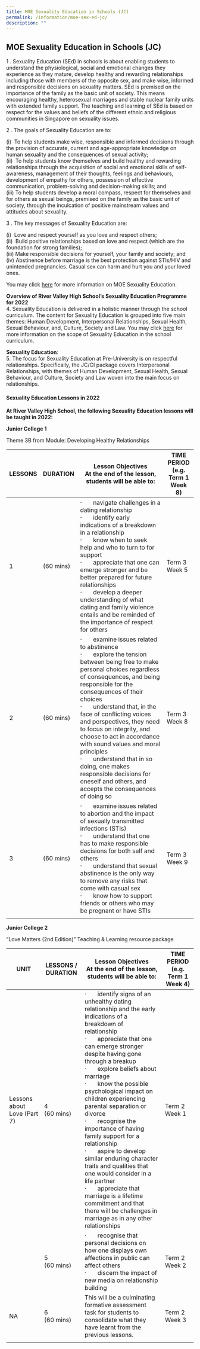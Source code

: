 ```yaml
---
title: MOE Sexuality Education in Schools (JC)
permalink: /information/moe-sex-ed-jc/
description: ""
---
```

## MOE Sexuality Education in Schools (JC)

1 \. Sexuality Education (SEd) in schools is about enabling students to understand the physiological, social and emotional changes they experience as they mature, develop healthy and rewarding relationships including those with members of the opposite sex, and make wise, informed and responsible decisions on sexuality matters. SEd is premised on the importance of the family as the basic unit of society. This means encouraging healthy, heterosexual marriages and stable nuclear family units with extended family support. The teaching and learning of SEd is based on respect for the values and beliefs of the different ethnic and religious communities in Singapore on sexuality issues.

2 \. The goals of Sexuality Education are to:

(i)  To help students make wise, responsible and informed decisions through the provision of accurate, current and age-appropriate knowledge on human sexuality and the consequences of sexual activity;<br>
(ii)  To help students know themselves and build healthy and rewarding relationships through the acquisition of social and emotional skills of self-awareness, management of their thoughts, feelings and behaviours, development of empathy for others, possession of effective communication, problem-solving and decision-making skills; and<br>
(iii) To help students develop a moral compass, respect for themselves and for others as sexual beings, premised on the family as the basic unit of society, through the inculcation of positive mainstream values and attitudes about sexuality.

3 \. The key messages of Sexuality Education are:

(i)  Love and respect yourself as you love and respect others;<br>
(ii)  Build positive relationships based on love and respect (which are the foundation for strong families);<br>
(iii) Make responsible decisions for yourself, your family and society; and<br>
(iv) Abstinence before marriage is the best protection against STIs/HIV and unintended pregnancies. Casual sex can harm and hurt you and your loved ones.

You may click [here](https://www.moe.gov.sg/programmes/sexuality-education) for more information on MOE Sexuality Education.

**Overview of River Valley High School’s Sexuality Education Programme for 2022**<br>
4. Sexuality Education is delivered in a holistic manner through the school curriculum. The content for Sexuality Education is grouped into five main themes: Human Development, Interpersonal Relationships, Sexual Health, Sexual Behaviour, and, Culture, Society and Law. You may click [here](https://www.moe.gov.sg/programmes/sexuality-education/scope-and-teaching-approach) for more information on the scope of Sexuality Education in the school curriculum.

**Sexuality Education**:<br>
5. The focus for Sexuality Education at Pre-University is on respectful relationships. Specifically, the JC/CI package covers Interpersonal Relationships, with themes of Human Development, Sexual Health, Sexual Behaviour, and Culture, Society and Law woven into the main focus on relationships.

#### Sexuality Education Lessons in 2022

**At River Valley High School, the following Sexuality Education lessons will be taught in 2022:**

**Junior College 1**

Theme 3B from Module: Developing Healthy Relationships

| **LESSONS**  | **DURATION**  | **Lesson Objectives**<br>**At the end of the lesson, students will be able to:**  | **TIME PERIOD**<br>**(e.g. Term 1 Week 8)**  |
|---|---|---|---|
| 1  | (60 mins)  |  ·       navigate challenges in a dating relationship<br>·       identify early indications of a breakdown in a relationship<br>·       know when to seek help and who to turn to for support<br>·       appreciate that one can emerge stronger and be better prepared for future relationships<br>·       develop a deeper understanding of what dating and family violence entails and be reminded of the importance of respect for others |  Term 3 Week 5 |
| 2  | (60 mins)  |  ·       examine issues related to abstinence<br>·       explore the tension between being free to make personal choices regardless of consequences, and being responsible for the consequences of their choices<br>·       understand that, in the face of conflicting voices and perspectives, they need to focus on integrity, and choose to act in accordance with sound values and moral principles<br>·       understand that in so doing, one makes responsible decisions for oneself and others, and accepts the consequences of doing so | Term 3 Week 8  |
| 3  | (60 mins)  | ·       examine issues related to abortion and the impact of sexually transmitted infections (STIs)<br>·       understand that one has to make responsible decisions for both self and others<br>·       understand that sexual abstinence is the only way to remove any risks that come with casual sex<br>·       know how to support friends or others who may be pregnant or have STIs  |  Term 3 Week 9 |
|   |   |   |   |

**Junior College 2**

“Love Matters (2nd Edition)” Teaching & Learning resource package

|  **UNIT** | **LESSONS / DURATION**  |  **Lesson Objectives**<br>**At the end of the lesson, students will be able to:** | **TIME PERIOD**<br>**(e.g. Term 1 Week 4)**  |
|---|---|---|---|
|  Lessons about Love (Part 7) |  4<br>(60 mins) | ·       identify signs of an unhealthy dating relationship and the early indications of a breakdown of relationship <br>·       appreciate that one can emerge stronger despite having gone through a breakup<br>·       explore beliefs about marriage<br>·       know the possible psychological impact on children experiencing parental separation or divorce<br>·       recognise the importance of having family support for a relationship<br>·       aspire to develop similar enduring character traits and qualities that one would consider in a life partner<br>·       appreciate that marriage is a lifetime commitment and that there will be challenges in marriage as in any other relationships  |  Term 2 Week 1 |
|   |  5<br>(60 mins) | ·       recognise that personal decisions on how one displays own affections in public can affect others<br>·       discern the impact of new media on relationship building  | Term 2 Week 2  |
| NA  | 6<br>(60 mins)  | This will be a culminating formative assessment task for students to consolidate what they have learnt from the previous lessons.  | Term 2 Week 3  |
|   |   |   |   |